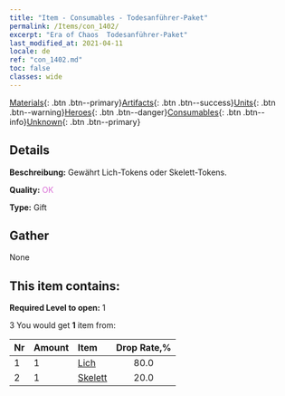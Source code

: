 ```yaml
---
title: "Item - Consumables - Todesanführer-Paket"
permalink: /Items/con_1402/
excerpt: "Era of Chaos  Todesanführer-Paket"
last_modified_at: 2021-04-11
locale: de
ref: "con_1402.md"
toc: false
classes: wide
---
```

 [Materials](/de/Items/){: .btn .btn--primary}[Artifacts](/de/Items/Artifacts/){: .btn .btn--success}[Units](/de/Items/Units/){: .btn .btn--warning}[Heroes](/de/Items/Heroes/){: .btn .btn--danger}[Consumables](/de/Items/Consumables/){: .btn .btn--info}[Unknown](/de/Items/Unknown/){: .btn .btn--primary}

## Details
 **Beschreibung:** Gewährt Lich-Tokens oder Skelett-Tokens.

 **Quality:** <span style="color: #DA70D6">OK</span>

 **Type:** Gift

## Gather

  None

## This item contains:

 **Required Level to open:** 1

 3 You would get **1** item  from:

  | Nr | Amount |     Item    | Drop Rate,% |
  |:---|:-------|:------------|:---------:|
  | 1 | 1 | [Lich](/de/Items/unt_212/) | 80.0 | 
  | 2 | 1 | [Skelett](/de/Items/unt_208/) | 20.0 | 
